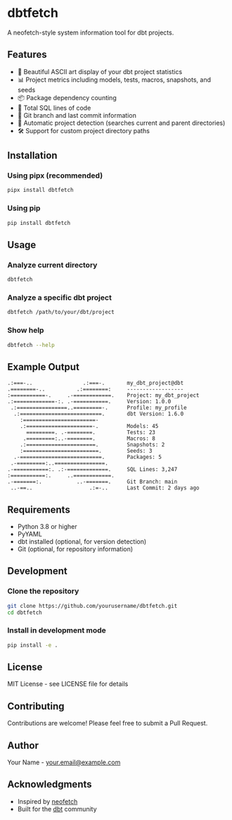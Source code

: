 # dbtfetch

A neofetch-style system information tool for dbt projects.

## Features

- 🎨 Beautiful ASCII art display of your dbt project statistics
- 📊 Project metrics including models, tests, macros, snapshots, and seeds
- 📦 Package dependency counting
- 🔢 Total SQL lines of code
- 🌿 Git branch and last commit information
- 🎯 Automatic project detection (searches current and parent directories)
- 🛠️ Support for custom project directory paths

## Installation

### Using pipx (recommended)

```bash
pipx install dbtfetch
```

### Using pip

```bash
pip install dbtfetch
```

## Usage

### Analyze current directory

```bash
dbtfetch
```

### Analyze a specific dbt project

```bash
dbtfetch /path/to/your/dbt/project
```

### Show help

```bash
dbtfetch --help
```

## Example Output

```
.:===-..                .:===-.       my_dbt_project@dbt
.========-..          .:========:     ------------------
:===========-.     .-============.    Project: my_dbt_project
.:=============-:. .-===========.     Version: 1.0.0
 .:================..=========-.      Profile: my_profile
  .:==========================.       dbt Version: 1.6.0
    :=======================-         
    .:=====================-.         Models: 45
      =========. .-========.          Tests: 23
     .=========:..-========.          Macros: 8
    .:======================.         Snapshots: 2
    :========================.        Seeds: 3
  .-==========================.       Packages: 5
 .-=========:..================.      
.-===========:. .:-=============.     SQL Lines: 3,247
:===========:.     ..============.    
.-=======:.           ..-=======.     Git Branch: main
 ..-==..                  .:=-..      Last Commit: 2 days ago
```

## Requirements

- Python 3.8 or higher
- PyYAML
- dbt installed (optional, for version detection)
- Git (optional, for repository information)

## Development

### Clone the repository

```bash
git clone https://github.com/yourusername/dbtfetch.git
cd dbtfetch
```

### Install in development mode

```bash
pip install -e .
```

## License

MIT License - see LICENSE file for details

## Contributing

Contributions are welcome! Please feel free to submit a Pull Request.

## Author

Your Name - [your.email@example.com](mailto:your.email@example.com)

## Acknowledgments

- Inspired by [neofetch](https://github.com/dylanaraps/neofetch)
- Built for the [dbt](https://www.getdbt.com/) community